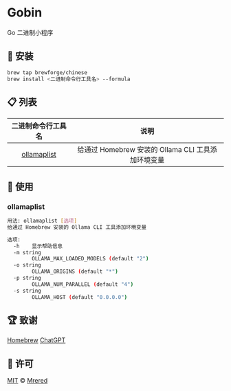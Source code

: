 # Gobin

Go 二进制小程序

## 🍺 安装

```sh
brew tap brewforge/chinese
brew install <二进制命令行工具名> --formula
```

## 📋 列表

|                     二进制命令行工具名                     |                        说明                        |
| :--------------------------------------------------------: | :------------------------------------------------: |
| [ollamaplist](https://github.com/Mrered/Gobin#ollamaplist) | 给通过 Homebrew 安装的 Ollama CLI 工具添加环境变量 |

## 🚀 使用

### ollamaplist

```sh
用法: ollamaplist [选项]
给通过 Homebrew 安装的 Ollama CLI 工具添加环境变量

选项:
  -h    显示帮助信息
  -m string
        OLLAMA_MAX_LOADED_MODELS (default "2")
  -o string
        OLLAMA_ORIGINS (default "*")
  -p string
        OLLAMA_NUM_PARALLEL (default "4")
  -s string
        OLLAMA_HOST (default "0.0.0.0")
```

## 🏆 致谢

[Homebrew](https://brew.sh) [ChatGPT](https://chatgpt.com)

## 📄 许可

[MIT](https://github.com/Mrered/Gobin/blob/main/LICENSE) © [Mrered](https://github.com/Mrered)
